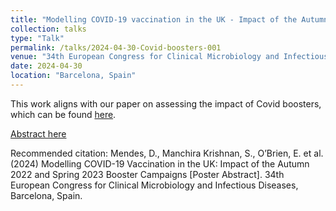 ```yaml
---
title: "Modelling COVID-19 vaccination in the UK - Impact of the Autumn 2022 and Spring 2023 booster campaigns"
collection: talks
type: "Talk"
permalink: /talks/2024-04-30-Covid-boosters-001
venue: "34th European Congress for Clinical Microbiology and Infectious Diseases"
date: 2024-04-30
location: "Barcelona, Spain"
---
```


This work aligns with our paper on assessing the impact of Covid boosters, which can be found [here](/publication/2024-04-25-covid-booster-003).

[Abstract here](Pending)

Recommended citation: Mendes, D., Manchira Krishnan, S., O’Brien, E. et al. (2024) Modelling COVID-19 Vaccination in the UK: Impact of the Autumn 2022 and Spring 2023 Booster Campaigns [Poster Abstract]. 34th European Congress for Clinical Microbiology and Infectious Diseases, Barcelona, Spain.